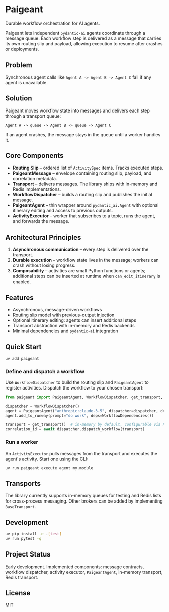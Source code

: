# Paigeant

Durable workflow orchestration for AI agents.

Paigeant lets independent `pydantic-ai` agents coordinate through a message queue. Each workflow step is delivered as a message that carries its own routing slip and payload, allowing execution to resume after crashes or deployments.

## Problem
Synchronous agent calls like `Agent A -> Agent B -> Agent C` fail if any agent is unavailable.

## Solution
Paigeant moves workflow state into messages and delivers each step through a transport queue:

`Agent A -> queue -> Agent B -> queue -> Agent C`

If an agent crashes, the message stays in the queue until a worker handles it.

## Core Components
- **Routing Slip** – ordered list of `ActivitySpec` items. Tracks executed steps.
- **PaigeantMessage** – envelope containing routing slip, payload, and correlation metadata.
- **Transport** – delivers messages. The library ships with in-memory and Redis implementations.
- **WorkflowDispatcher** – builds a routing slip and publishes the initial message.
- **PaigeantAgent** – thin wrapper around `pydantic_ai.Agent` with optional itinerary editing and access to previous outputs.
- **ActivityExecutor** – worker that subscribes to a topic, runs the agent, and forwards the message.

## Architectural Principles
1. **Asynchronous communication** – every step is delivered over the transport.
2. **Durable execution** – workflow state lives in the message; workers can crash without losing progress.
3. **Composability** – activities are small Python functions or agents; additional steps can be inserted at runtime when `can_edit_itinerary` is enabled.

## Features
- Asynchronous, message-driven workflows
- Routing slip model with previous-output injection
- Optional itinerary editing: agents can insert additional steps
- Transport abstraction with in-memory and Redis backends
- Minimal dependencies and `pydantic-ai` integration

## Quick Start

```bash
uv add paigeant
```

### Define and dispatch a workflow
Use `WorkflowDispatcher` to build the routing slip and `PaigeantAgent` to register activities. Dispatch the workflow to your chosen transport:

```python
from paigeant import PaigeantAgent, WorkflowDispatcher, get_transport, WorkflowDependencies

dispatcher = WorkflowDispatcher()
agent = PaigeantAgent("anthropic:claude-3-5", dispatcher=dispatcher, deps_type=WorkflowDependencies)
agent.add_to_runway(prompt="do work", deps=WorkflowDependencies())

transport = get_transport()  # in-memory by default, configurable via PAIGEANT_TRANSPORT or config.yaml
correlation_id = await dispatcher.dispatch_workflow(transport)
```

### Run a worker
An `ActivityExecutor` pulls messages from the transport and executes the agent's activity. Start one using the CLI:

```bash
uv run paigeant execute agent my.module
```

## Transports
The library currently supports in-memory queues for testing and Redis lists for cross-process messaging. Other brokers can be added by implementing `BaseTransport`.

## Development
```bash
uv pip install -e .[test]
uv run pytest -q
```

## Project Status
Early development. Implemented components: message contracts, workflow dispatcher, activity executor, `PaigeantAgent`, in-memory transport, Redis transport.

## License
MIT

